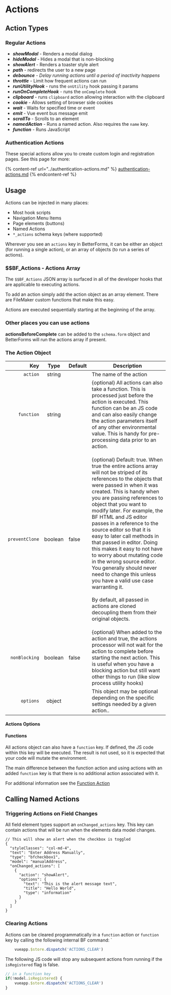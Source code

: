 # Actions

## Action Types

### Regular Actions

* _**showModal**_ - Renders a modal dialog
* _**hideModal**_ - Hides a modal that is non-blocking
* _**showAlert**_ - Renders a toaster style alert
* _**path**_ - redirects the user to a new page&#x20;
* _**debounce** - Delay running actions until a period of inactivity happens_
* _**throttle**_ - Limit how frequent actions can run
* _**runUtilityHook**_ - runs the `onUtility` hook passing it params
* _**runOnCompleteHook**_ - runs the `onComplete` hook
* _**clipboard**_ - runs `clipboard` action allowing interaction with the clipboard
* _**cookie**_ - Allows setting of browser side cookies
* _**wait**_ - Waits for specified time or event
* _**emit**_ - Vue event bus message emit
* _**scrollTo**_ - Scrolls to an element
* _**namedAction**_ - Runs a named action. Also requires the `name` key.
* _**function**_ - Runs JavaScript

### Authentication Actions

These special actions allow you to create custom login and registration pages. See this page for more:

{% content-ref url="../authentication-actions.md" %}
[authentication-actions.md](../authentication-actions.md)
{% endcontent-ref %}

## Usage

Actions can be injected in many places:

* Most hook scripts
* Navigation Menu Items
* Page elements (buttons)
* Named Actions
* `*_actions` schema keys (where supported)

Wherever you see an `actions` key in BetterForms, it can be either an object (for running a single action), or an array of objects (to run a series of actions).

### \$$BF\_Actions - Actions Array

The `$$BF_Actions` JSON array is surfaced in all of the developer hooks that are applicable to executing actions.

To add an action simply add the action object as an array element. There are FileMaker custom functions that make this easy.

Actions are executed sequentially starting at the beginning of the array.

### Other places you can use actions

**actionsBeforeComplete** can be added to the `schema.form` object and BetterForms will run the actions array if present.

### The Action Object

|            Key |   Type  | Default | Description                                                                                                                                                                                                                                                                                                                                                                                                                                                                                                                                                                                                                                                                                                 |
| -------------: | :-----: | ------- | ----------------------------------------------------------------------------------------------------------------------------------------------------------------------------------------------------------------------------------------------------------------------------------------------------------------------------------------------------------------------------------------------------------------------------------------------------------------------------------------------------------------------------------------------------------------------------------------------------------------------------------------------------------------------------------------------------------- |
|       `action` |  string |         | The name of the action                                                                                                                                                                                                                                                                                                                                                                                                                                                                                                                                                                                                                                                                                      |
|     `function` |  string |         | {optional} All actions can also take a function. This is processed just before the action is executed. This function can be an JS code and can also easily change the action parameters itself of any other environmental value. This is handy for pre-processing data prior to an action.                                                                                                                                                                                                                                                                                                                                                                                                                  |
| `preventClone` | boolean | false   | <p>{optional} Default: true. When true the entire actions array will not be striped of its references to the objects that were passed in when it was created. This is handy when you are passing references to object that you want to modify later. For example, the BF HTML and JS editor passes in a reference to the source editor so that it is easy to later call methods in that passed in editor. Doing this makes it easy to not have to worry about mutating code in the wrong source editor. You generally should never need to change this unless you have a valid use case warranting it.<br><br>By default, all passed in actions are cloned decoupling them from their original objects.</p> |
|  `nonBlocking` | boolean | false   | {optional} When added to the action and true, the actions processor will not wait for the action to complete before starting the next action. This is useful when you have a blocking action but still want other things to run (like slow process utility hooks)                                                                                                                                                                                                                                                                                                                                                                                                                                           |
|      `options` |  object |         | This object may be optional depending on the specific settings needed by a given action..                                                                                                                                                                                                                                                                                                                                                                                                                                                                                                                                                                                                                   |

#### Actions Options

#### Functions

All actions object can also have a `function` key. If defined, the JS code within this key will be executed. The result is not used, so it is expected that your code will mutate the environment.

The main difference between the function action and using actions with an added `function` key is that there is no additional action associated with it.

For additional information see the [Function Action](function-1.md)

## Calling Named Actions <a href="#functions" id="functions"></a>

### Triggering Actions on Field Changes

All field element types support an `onChanged_actions` key. This key can contain actions that will be run when the elements data model changes.

```
// This will show an alert when the checkbox is toggled
{
  "styleClasses": "col-md-4",
  "text": "Enter Address Manually",
  "type": "bfcheckbox1",
  "model": "manualAddress",
  "onChanged_actions": [
    {
      "action": "showAlert",
      "options": {
        "text": "This is the alert message text",
        "title": "Hello World",
        "type": "information"
      }
    }
  ]
}
```

### Clearing Actions

Actions can be cleared programmatically in a `function` action or `function` key by calling the following internal BF command: \`

```javascript
    vueapp.$store.dispatch('ACTIONS_CLEAR')   
```

The following JS code will stop any subsequent actions from running if the `isRegistered` flag is false.

```javascript
// in a function key
if(!model.isRegistered) {
    vueapp.$store.dispatch('ACTIONS_CLEAR')
}
```
